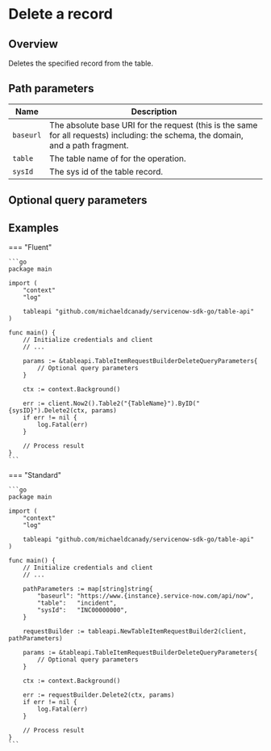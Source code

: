 # Delete a record

## Overview

Deletes the specified record from the table.

## Path parameters

| Name      | Description                                                                                                                       |
|-----------|-----------------------------------------------------------------------------------------------------------------------------------|
| `baseurl` | The absolute base URI for the request (this is the same for all requests) including: the schema, the domain, and a path fragment. |
| `table`   | The table name of for the operation.                                                                                              |
| `sysId`   | The sys id of the table record.                                                                                                   |

## Optional query parameters

## Examples

=== "Fluent"

    ```go
    package main

    import (
        "context"
        "log"

        tableapi "github.com/michaeldcanady/servicenow-sdk-go/table-api"
    )

    func main() {
        // Initialize credentials and client
        // ...

        params := &tableapi.TableItemRequestBuilderDeleteQueryParameters{
            // Optional query parameters
        }

        ctx := context.Background()

        err := client.Now2().Table2("{TableName}").ByID("{sysID}").Delete2(ctx, params)
        if err != nil {
            log.Fatal(err)
        }

        // Process result
    }
    ```

=== "Standard"
        
    ```go
    package main

    import (
        "context"
        "log"

        tableapi "github.com/michaeldcanady/servicenow-sdk-go/table-api"
    )

    func main() {
        // Initialize credentials and client
        // ...

        pathParameters := map[string]string{
            "baseurl": "https://www.{instance}.service-now.com/api/now",
            "table":   "incident",
            "sysId":   "INC00000000",
        }

        requestBuilder := tableapi.NewTableItemRequestBuilder2(client, pathParameters)

        params := &tableapi.TableItemRequestBuilderDeleteQueryParameters{
            // Optional query parameters
        }

        ctx := context.Background()

        err := requestBuilder.Delete2(ctx, params)
        if err != nil {
            log.Fatal(err)
        }

        // Process result
    }
    ```
